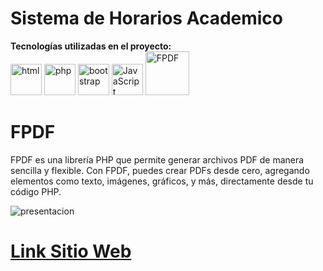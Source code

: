 # Sistema de Horarios Academico

**Tecnologías utilizadas en el proyecto:**  
<img src="https://img.icons8.com/color/344/html-5--v1.png" alt="html" width="50"/>
<img src="https://img.icons8.com/officel/344/php-logo.png" alt="php" width="50"/>
<img src="https://img.icons8.com/color/144/bootstrap--v2.png" alt="bootstrap" width="50"/>
<img src="https://img.icons8.com/color/344/javascript--v1.png" alt="JavaScript" width="50"/>
<img src="http://www.fpdf.org/logo.gif" alt="FPDF" width="70"/>

# **FPDF**
FPDF es una librería PHP que permite generar archivos PDF de manera sencilla y flexible. Con FPDF, puedes crear PDFs desde cero, agregando elementos como texto, imágenes, gráficos, y más, directamente desde tu código PHP.

![presentacion](https://github.com/RicardoMacias7/Sistema-de-Horarios-Acad-mico/blob/main/img/gestion_horarios.png)






# [**Link Sitio Web** ](http://gestiondehorarios.lovestoblog.com/)

